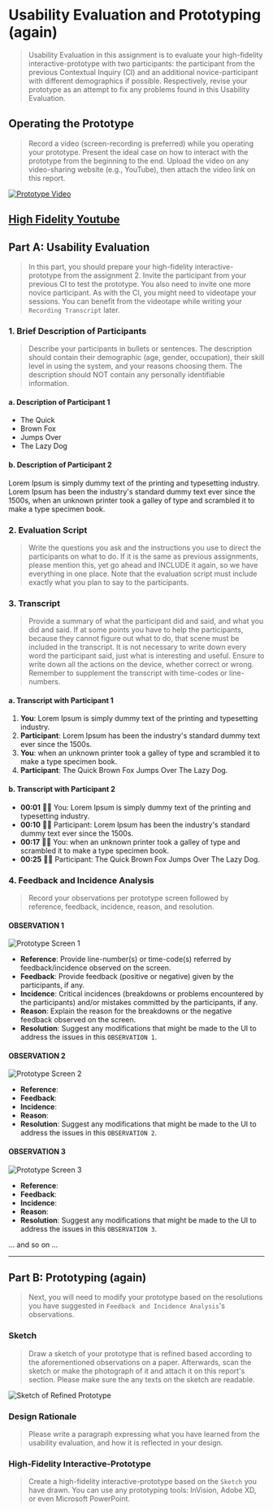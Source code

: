 # Usability Evaluation and Prototyping (again)
> Usability Evaluation in this assignment is to evaluate your high-fidelity interactive-prototype with two participants:
> the participant from the previous Contextual Inquiry (CI) 
> and an additional novice-participant with different demographics if possible.
> Respectively, revise your prototype as an attempt to fix any problems found in this Usability Evaluation.

## Operating the Prototype
> Record a video (screen-recording is preferred) while you operating your prototype.
> Present the ideal case on how to interact with the prototype from the beginning to the end.
> Upload the video on any video-sharing website (e.g., YouTube), then attach the video link on this report.

[![Prototype Video](http://img.youtube.com/vi/IYG0LkOd58M/0.jpg)](https://youtu.be/IYG0LkOd58M?t=72)

[High Fidelity Youtube](https://youtu.be/eqxtROYaqAM)
---

## Part A: Usability Evaluation
> In this part, you should prepare your high-fidelity interactive-prototype from the assignment 2.
> Invite the participant from your previous CI to test the prototype.
> You also need to invite one more novice participant.
> As with the CI, you might need to videotape your sessions.
> You can benefit from the videotape while writing your `Recording Transcript` later.

### 1. Brief Description of Participants
> Describe your participants in bullets or sentences.
> The description should contain their demographic (age, gender, occupation),
> their skill level in using the system, and your reasons choosing them.
> The description should NOT contain any personally identifiable information.

#### a. Description of Participant 1
 - The Quick 
 - Brown Fox 
 - Jumps Over 
 - The Lazy Dog

#### b. Description of Participant 2
Lorem Ipsum is simply dummy text of the printing and typesetting industry. Lorem Ipsum has been the industry's standard dummy text ever since the 1500s, when an unknown printer took a galley of type and scrambled it to make a type specimen book.

### 2. Evaluation Script
> Write the questions you ask and the instructions you use to direct the participants on what to do.
> If it is the same as previous assignments, please mention this, yet go ahead and INCLUDE it again,
> so we have everything in one place.
> Note that the evaluation script must include exactly what you plan to say to the participants.

### 3. Transcript
> Provide a summary of what the participant did and said, and what you did and said.
> If at some points you have to help the participants, because they cannot figure out what to do,
> that scene must be included in the transcript.
> It is not necessary to write down every word the participant said,
> just what is interesting and useful.
> Ensure to write down all the actions on the device, whether correct or wrong.
> Remember to supplement the transcript with time-codes or line-numbers.

#### a. Transcript with Participant 1
 1. **You**: Lorem Ipsum is simply dummy text of the printing and typesetting industry.
 1. **Participant**: Lorem Ipsum has been the industry's standard dummy text ever since the 1500s.
 1. **You**: when an unknown printer took a galley of type and scrambled it to make a type specimen book.
 1. **Participant**: The Quick Brown Fox Jumps Over The Lazy Dog.

#### b. Transcript with Participant 2
 - **00:01** 👨‍🔬 You: Lorem Ipsum is simply dummy text of the printing and typesetting industry.
 - **00:10** 👨‍💻 Participant: Lorem Ipsum has been the industry's standard dummy text ever since the 1500s.
 - **00:17** 👨‍🔬 You: when an unknown printer took a galley of type and scrambled it to make a type specimen book.
 - **00:25** 👨‍💻 Participant: The Quick Brown Fox Jumps Over The Lazy Dog.

### 4. Feedback and Incidence Analysis
> Record your observations per prototype screen followed by reference, feedback, incidence, reason, and resolution.

#### OBSERVATION 1
![Prototype Screen 1](https://www.europassitalian.com/wp-content/uploads/2018/02/bravolol-app-screenshot-1-635x1128.png)

 - **Reference**: Provide line-number(s) or time-code(s) referred by feedback/incidence observed on the screen.
 - **Feedback**: Provide feedback (positive or negative) given by the participants, if any.
 - **Incidence**: Critical incidences (breakdowns or problems encountered by the participants) and/or mistakes committed by the participants, if any.
 - **Reason**: Explain the reason for the breakdowns or the negative feedback observed on the screen.
 - **Resolution**: Suggest any modifications that might be made to the UI to address the issues in this `OBSERVATION 1`.
 
#### OBSERVATION 2
![Prototype Screen 2](https://www.studiainitalia.com/wp-content/uploads/2017/02/free-courses-Learn-Italian-Online.jpg)

 - **Reference**: 
 - **Feedback**: 
 - **Incidence**: 
 - **Reason**: 
 - **Resolution**: Suggest any modifications that might be made to the UI to address the issues in this `OBSERVATION 2`.
 
#### OBSERVATION 3
![Prototype Screen 3](https://www.jbklutse.com/wp-content/uploads/2019/01/language-learning-apps.png)

 - **Reference**:  
 - **Feedback**: 
 - **Incidence**: 
 - **Reason**: 
 - **Resolution**: Suggest any modifications that might be made to the UI to address the issues in this `OBSERVATION 3`.
 
 ... and so on ...
 
 ---

## Part B: Prototyping (again)
> Next, you will need to modify your prototype 
> based on the resolutions you have suggested in `Feedback and Incidence Analysis`'s observations.

### Sketch
> Draw a sketch of your prototype that is refined based according to the aforementioned observations on a paper.
> Afterwards, scan the sketch or make the photograph of it and attach it on this report's section.
> Please make sure the any texts on the sketch are readable.

![Sketch of Refined Prototype](https://cdn2.hubspot.net/hub/725165/file-3421843765-png/blog-files/uxpin--300x211.png)

### Design Rationale
> Please write a paragraph expressing what you have learned from the usability evaluation, 
> and how it is reflected in your design.

### High-Fidelity Interactive-Prototype
> Create a high-fidelity interactive-prototype based on the `Sketch` you have drawn.
> You can use any prototyping tools: InVision, Adobe XD, or even Microsoft PowerPoint.
